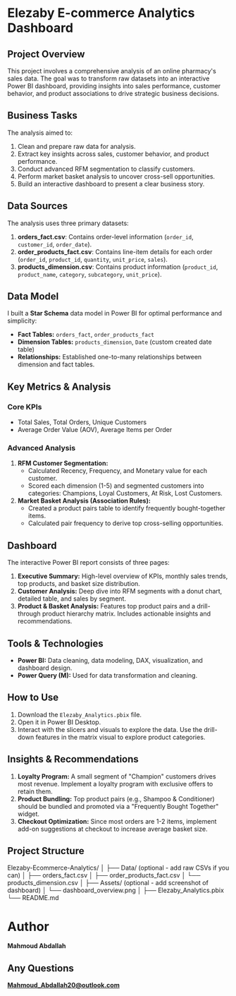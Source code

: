 # Elezaby E-commerce Analytics Dashboard

## Project Overview
This project involves a comprehensive analysis of an online pharmacy's sales data. The goal was to transform raw datasets into an interactive Power BI dashboard, providing insights into sales performance, customer behavior, and product associations to drive strategic business decisions.

## Business Tasks
The analysis aimed to:
1.  Clean and prepare raw data for analysis.
2.  Extract key insights across sales, customer behavior, and product performance.
3.  Conduct advanced RFM segmentation to classify customers.
4.  Perform market basket analysis to uncover cross-sell opportunities.
5.  Build an interactive dashboard to present a clear business story.

## Data Sources
The analysis uses three primary datasets:
1.  **orders_fact.csv**: Contains order-level information (`order_id`, `customer_id`, `order_date`).
2.  **order_products_fact.csv**: Contains line-item details for each order (`order_id`, `product_id`, `quantity`, `unit_price`, `sales`).
3.  **products_dimension.csv**: Contains product information (`product_id`, `product_name`, `category`, `subcategory`, `unit_price`).

## Data Model
I built a **Star Schema** data model in Power BI for optimal performance and simplicity:
*   **Fact Tables:** `orders_fact`, `order_products_fact`
*   **Dimension Tables:** `products_dimension`, `Date` (custom created date table)
*   **Relationships:** Established one-to-many relationships between dimension and fact tables.

## Key Metrics & Analysis
### Core KPIs
*   Total Sales, Total Orders, Unique Customers
*   Average Order Value (AOV), Average Items per Order

### Advanced Analysis
1.  **RFM Customer Segmentation:**
    *   Calculated Recency, Frequency, and Monetary value for each customer.
    *   Scored each dimension (1-5) and segmented customers into categories: Champions, Loyal Customers, At Risk, Lost Customers.
2.  **Market Basket Analysis (Association Rules):**
    *   Created a product pairs table to identify frequently bought-together items.
    *   Calculated pair frequency to derive top cross-selling opportunities.

## Dashboard
The interactive Power BI report consists of three pages:

1.  **Executive Summary:** High-level overview of KPIs, monthly sales trends, top products, and basket size distribution.
2.  **Customer Analysis:** Deep dive into RFM segments with a donut chart, detailed table, and sales by segment.
3.  **Product & Basket Analysis:** Features top product pairs and a drill-through product hierarchy matrix. Includes actionable insights and recommendations.

## Tools & Technologies
*   **Power BI:** Data cleaning, data modeling, DAX, visualization, and dashboard design.
*   **Power Query (M):** Used for data transformation and cleaning.

## How to Use
1.  Download the `Elezaby_Analytics.pbix` file.
2.  Open it in Power BI Desktop.
3.  Interact with the slicers and visuals to explore the data. Use the drill-down features in the matrix visual to explore product categories.

## Insights & Recommendations
1.  **Loyalty Program:** A small segment of "Champion" customers drives most revenue. Implement a loyalty program with exclusive offers to retain them.
2.  **Product Bundling:** Top product pairs (e.g., Shampoo & Conditioner) should be bundled and promoted via a "Frequently Bought Together" widget.
3.  **Checkout Optimization:** Since most orders are 1-2 items, implement add-on suggestions at checkout to increase average basket size.

## Project Structure
Elezaby-Ecommerce-Analytics/
│
├── Data/ (optional - add raw CSVs if you can)
│ ├── orders_fact.csv
│ ├── order_products_fact.csv
│ └── products_dimension.csv
│
├── Assets/ (optional - add screenshot of dashboard)
│ └── dashboard_overview.png
│
├── Elezaby_Analytics.pbix
└── README.md

# Author
**Mahmoud Abdallah**
## Any Questions
**Mahmoud_Abdallah20@outlook.com**
